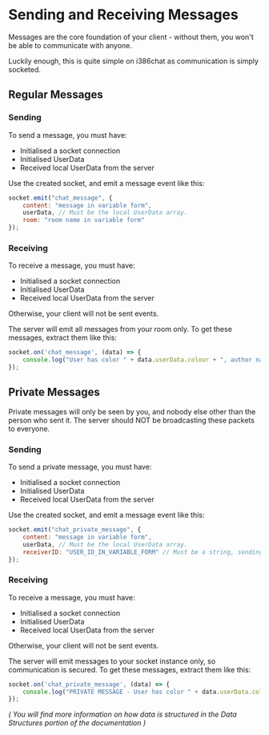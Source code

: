 # Sending and Receiving Messages

Messages are the core foundation of your client - without them, you won't be able to communicate with anyone.

Luckily enough, this is quite simple on i386chat as communication is simply socketed.

## Regular Messages

### Sending

To send a message, you must have:
- Initialised a socket connection
- Initialised UserData
- Received local UserData from the server

Use the created socket, and emit a message event like this:
```js
socket.emit("chat_message", {
    content: "message in variable form",
    userData, // Must be the local UserData array.
    room: "room name in variable form"
});
```

### Receiving
To receive a message, you must have:
- Initialised a socket connection
- Initialised UserData
- Received local UserData from the server

Otherwise, your client will not be sent events.

The server will emit all messages from your room only. To get these messages, extract them like this:
```js
socket.on('chat_message', (data) => {
    console.log("User has color " + data.userData.colour + ", author name is " + data.userData.nickname + " and message content is: " + data.content)
});
```

## Private Messages

Private messages will only be seen by you, and nobody else other than the person who sent it. The server should NOT be broadcasting these packets to everyone.

### Sending
To send a private message, you must have:
- Initialised a socket connection
- Initialised UserData
- Received local UserData from the server

Use the created socket, and emit a message event like this:
```js
socket.emit("chat_private_message", {
    content: "message in variable form",
    userData, // Must be the local UserData array.
    receiverID: "USER_ID_IN_VARIABLE_FORM" // Must be a string, sending an integer will cause issues on the server.
});
```

### Receiving
To receive a message, you must have:
- Initialised a socket connection
- Initialised UserData
- Received local UserData from the server

Otherwise, your client will not be sent events.

The server will emit messages to your socket instance only, so communication is secured. To get these messages, extract them like this:
```js
socket.on('chat_private_message', (data) => {
    console.log("PRIVATE MESSAGE - User has color " + data.userData.colour + ", author name is " + data.userData.nickname + " and message content is: " + data.content)
});
```

*( You will find more information on how data is structured in the Data Structures portion of the documentation )*